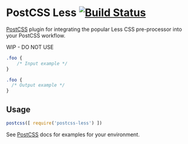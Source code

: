 # PostCSS Less [![Build Status][ci-img]][ci]

[PostCSS] plugin for integrating the popular Less CSS pre-processor into your PostCSS workflow.

WIP - DO NOT USE

[PostCSS]: https://github.com/postcss/postcss
[ci-img]:  https://travis-ci.org/Crunch/postcss-less.svg
[ci]:      https://travis-ci.org/Crunch/postcss-less

```css
.foo {
    /* Input example */
}
```

```css
.foo {
  /* Output example */
}
```

## Usage

```js
postcss([ require('postcss-less') ])
```

See [PostCSS] docs for examples for your environment.
